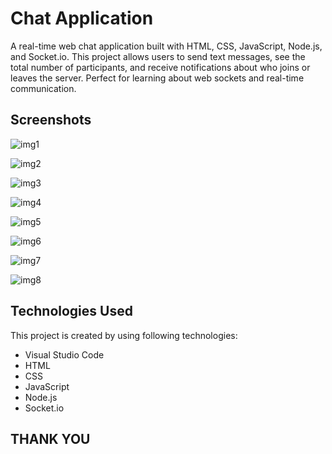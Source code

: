 # Chat Application
A real-time web chat application built with HTML, CSS, JavaScript, Node.js, and Socket.io. This project allows users to send text messages, see the total number of participants, and receive notifications about who joins or leaves the server. Perfect for learning about web sockets and real-time communication.

## Screenshots
![img1](https://github.com/user-attachments/assets/771b2e9d-2b2e-4efc-8f29-78a1156344e7)

![img2](https://github.com/user-attachments/assets/55475cc8-218c-4ad6-8e67-de7e65c2bb7a)

![img3](https://github.com/user-attachments/assets/c455db2a-a1a0-4a01-b1cc-b34aa9306821)

![img4](https://github.com/user-attachments/assets/49b2db2f-31df-4582-aa14-7289e0664978)

![img5](https://github.com/user-attachments/assets/71d0a60a-f792-479f-9713-fdfdb9bff9dd)

![img6](https://github.com/user-attachments/assets/cb55cbdf-96f7-4a94-85a9-5f1fc414377a)

![img7](https://github.com/user-attachments/assets/e494a490-26a8-462b-b19c-7d7201bc347d)

![img8](https://github.com/user-attachments/assets/a9592281-7014-4ff4-ae12-2d3d33870189)




## Technologies Used

This project is created by using following
technologies:

- Visual Studio Code
- HTML
- CSS
- JavaScript
- Node.js
- Socket.io


## THANK YOU
